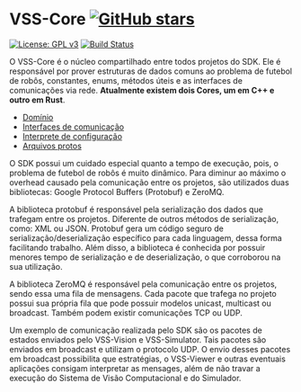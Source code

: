 # VSS-Core [![GitHub stars](https://img.shields.io/github/stars/VSS-SDK/VSS-Core.svg?style=social&label=Stars)](https://github.com/VSS-SDK/VSS-Core)

[![License: GPL v3](https://img.shields.io/badge/License-GPL%20v3-blue.svg)][gpl3]
[![Build Status](https://api.travis-ci.com/VSS-SDK/VSS-Core.svg?branch=master)][travis]

O VSS-Core é o núcleo compartilhado entre todos projetos do SDK. Ele é responsável por prover estruturas de dados 
comuns ao problema de futebol de robôs, constantes, enums, métodos úteis e as interfaces de comunicações via rede.
**Atualmente existem dois Cores, um em C++ e outro em Rust**.

* [Domínio](domain.md)
* [Interfaces de comunicação](enums.md)
* [Interprete de configuração](basicmodels.md)
* [Arquivos protos](protofiles.md)

O SDK possui um cuidado especial quanto a tempo de execução, pois, o problema de futebol de robôs é muito dinâmico. 
Para diminur ao máximo o overhead causado pela comunicação entre os projetos, são utilizados duas bibliotecas: 
Google Protocol Buffers (Protobuf) e ZeroMQ. 

A biblioteca protobuf é responsável pela serialização dos dados que trafegam entre os projetos. Diferente de outros 
métodos de serialização, como: XML ou JSON. Protobuf gera um código seguro de serialização/deserialização específico 
para cada linguagem, dessa forma facilitando trabalho. Além disso, a biblioteca é conhecida por possuir menores tempo 
de serialização e de deserialização, o que corroborou na sua utilização. 

A biblioteca ZeroMQ é responsável pela comunicação entre os projetos, sendo essa uma fila de mensagens. Cada pacote 
que trafega no projeto possui sua própria fila que pode possuir modelos unicast, multicast ou broadcast. 
Também podem existir comunicações TCP ou UDP. 

Um exemplo de comunicação realizada pelo SDK são os pacotes de estados enviados pelo VSS-Vision e VSS-Simulator. 
Tais pacotes são enviados em broadcast e utilizam o protocolo UDP. O envio desses pacotes em broadcast possibilita que 
estratégias, o VSS-Viewer e outras eventuais aplicações consigam interpretar as mensages, além de não travar a execução 
do Sistema de Visão Computacional e do Simulador. 

[gpl3]: http://www.gnu.org/licenses/gpl-3.0/
[travis]: https://travis-ci.com/VSS-SDK/VSS-Core